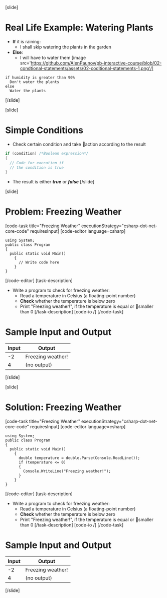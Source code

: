 [slide]
# Real Life Example: Watering Plants
* **If** it is raining:
  * I shall skip watering the plants in the garden
* **Else**:
  * I will have to water them
[image src='https://github.com/AlenPaunov/pb-interactive-course/blob/02-condtional-statements/assets/02-coditional-statements-1.png'/]
```
if humidity is greater than 90%
  Don't water the plants
else
  Water the plants
```
[/slide]

[slide]
# Simple Conditions
* Check certain condition and take action according to the result
```csharp
if (condition) /*Boolean expression*/
{
  // Code for execution if
  // the condition is true
}
```
* The result is either ***true*** or ***false***
[/slide]

[slide]
# Problem: Freezing Weather
[code-task title="Freezing Weather" executionStrategy="csharp-dot-net-core-code" requiresInput]
[code-editor language=csharp]
```
using System;
public class Program
{
  public static void Main()
    {
      // Write code here
    }
}
```
[/code-editor]
[task-description]
* Write a program to check for freezing weather:
  * Read a temperature in Celsius (a floating-point number)
  * **Check** whether the temperature is below zero
  * Print "Freezing weather!", if the temperature is equal or smaller than 0
[/task-description]
[code-io /]
[/code-task]

# Sample Input and Output
|Input|Output|
|-----|------|
|-2|Freezing weather!|
|4|(no output)|
[/slide]

[slide]
# Solution: Freezing Weather
[code-task title="Freezing Weather" executionStrategy="csharp-dot-net-core-code" requiresInput]
[code-editor language=csharp]
```
using System;
public class Program
{
  public static void Main()
    {
      double temperature = double.Parse(Console.ReadLine());
      if (temperature <= 0)
      {
        Console.WriteLine("Freezing weather!");
      }
    }
}
```
[/code-editor]
[task-description]
* Write a program to check for freezing weather:
  * Read a temperature in Celsius (a floating-point number)
  * **Check** whether the temperature is below zero
  * Print "Freezing weather!", if the temperature is equal or smaller than 0
[/task-description]
[code-io /]
[/code-task]

# Sample Input and Output
|Input|Output|
|-----|------|
|-2|Freezing weather!|
|4|(no output)|
[/slide]